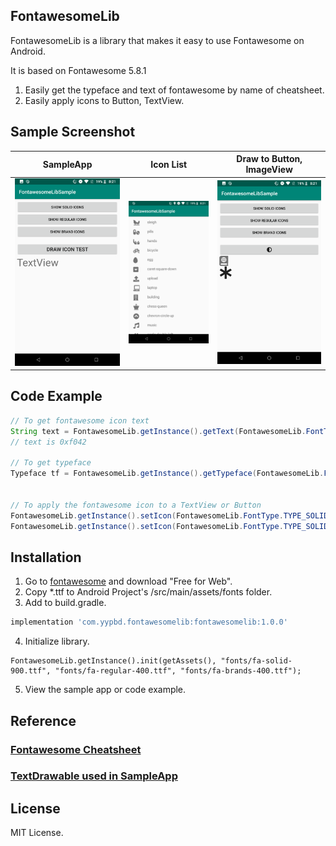 ## FontawesomeLib

FontawesomeLib is a library that makes it easy to use Fontawesome on Android.

It is based on Fontawesome 5.8.1

1. Easily get the typeface and text of fontawesome by name of cheatsheet.
2. Easily apply icons to Button, TextView.

## Sample Screenshot

| SampleApp | Icon List | Draw to Button, ImageView |
|----------|-------------|------|
| ![Sample App - Draw to ImageView](https://raw.githubusercontent.com/yypbd/FontawesomeLib/master/screenshot/scr_sample_1.png) | ![Sample App - Icon List](https://raw.githubusercontent.com/yypbd/FontawesomeLib/master/screenshot/scr_sample_2.png) | ![Sample App - Draw to Button, ImageView](https://raw.githubusercontent.com/yypbd/FontawesomeLib/master/screenshot/scr_sample_3.png) |


## Code Example

```java
// To get fontawesome icon text
String text = FontawesomeLib.getInstance().getText(FontawesomeLib.FontType.TYPE_SOLID, "adjust");
// text is 0xf042

// To get typeface
Typeface tf = FontawesomeLib.getInstance().getTypeface(FontawesomeLib.FontType.TYPE_SOLID);


// To apply the fontawesome icon to a TextView or Button
FontawesomeLib.getInstance().setIcon(FontawesomeLib.FontType.TYPE_SOLID, "adjust", buttonTest);
FontawesomeLib.getInstance().setIcon(FontawesomeLib.FontType.TYPE_SOLID, "atlas", textViewTest);
```

## Installation

1. Go to [fontawesome](https://fontawesome.com/download) and download "Free for Web".
2. Copy *.ttf to Android Project's /src/main/assets/fonts folder.
3. Add to build.gradle.
```gradle
implementation 'com.yypbd.fontawesomelib:fontawesomelib:1.0.0'
```
4. Initialize library.
```
FontawesomeLib.getInstance().init(getAssets(), "fonts/fa-solid-900.ttf", "fonts/fa-regular-400.ttf", "fonts/fa-brands-400.ttf");
```
5. View the sample app or code example.

## Reference

### [Fontawesome Cheatsheet](https://fontawesome.com/cheatsheet)

### [TextDrawable used in SampleApp](https://github.com/devunwired/textdrawable)


## License

MIT License.
